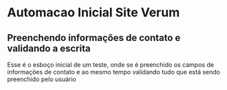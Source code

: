 # Automacao Inicial Site Verum
## Preenchendo informações de contato e validando a escrita
Esse é o esboço inicial de um teste, onde se é preenchido os campos de informações de contato e ao mesmo tempo validando tudo que está sendo preenchido pelo usuário
